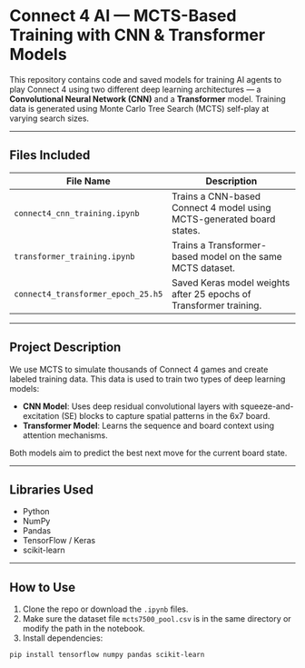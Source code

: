 # Connect 4 AI — MCTS-Based Training with CNN & Transformer Models

This repository contains code and saved models for training AI agents to play Connect 4 using two different deep learning architectures — a **Convolutional Neural Network (CNN)** and a **Transformer** model. Training data is generated using Monte Carlo Tree Search (MCTS) self-play at varying search sizes.

---

## Files Included

| File Name                          | Description                                                                 |
|-----------------------------------|-----------------------------------------------------------------------------|
| `connect4_cnn_training.ipynb`     | Trains a CNN-based Connect 4 model using MCTS-generated board states.      |
| `transformer_training.ipynb`      | Trains a Transformer-based model on the same MCTS dataset.                 |
| `connect4_transformer_epoch_25.h5`| Saved Keras model weights after 25 epochs of Transformer training.         |

---

## Project Description

We use MCTS to simulate thousands of Connect 4 games and create labeled training data. This data is used to train two types of deep learning models:

- **CNN Model**: Uses deep residual convolutional layers with squeeze-and-excitation (SE) blocks to capture spatial patterns in the 6x7 board.
- **Transformer Model**: Learns the sequence and board context using attention mechanisms.

Both models aim to predict the best next move for the current board state.

---

##  Libraries Used

- Python
- NumPy
- Pandas
- TensorFlow / Keras
- scikit-learn

---

## How to Use

1. Clone the repo or download the `.ipynb` files.
2. Make sure the dataset file `mcts7500_pool.csv` is in the same directory or modify the path in the notebook.
3. Install dependencies:

```bash
pip install tensorflow numpy pandas scikit-learn
